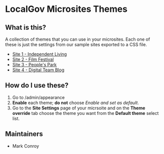 # LocalGov Microsites Themes

## What is this?
A collection of themes that you can use in your microsites. Each one of these is just the settings from our sample sites exported to a CSS file.

- [Site 1 - Independent Living](https://site1.demo.microsites.localgovdrupal.org/)
- [Site 2 - Film Festival](https://site2.demo.microsites.localgovdrupal.org/)
- [Site 3 - People's Park](https://site3.demo.microsites.localgovdrupal.org/)
- [Site 4 - Digital Team Blog](https://site4.demo.microsites.localgovdrupal.org/)

## How do I use these?
1. Go to /admin/appearance
2. **Enable** each theme; **do not** choose _Enable and set as default_.
3. Go to the **Site Settings** page of your micrsoite and on the **Theme override** tab choose the theme you want from the **Default theme** select list.

## Maintainers
- Mark Conroy
